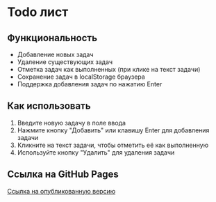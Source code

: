 # Todo лист

## Функциональность

- Добавление новых задач
- Удаление существующих задач
- Отметка задач как выполненных (при клике на текст задачи)
- Сохранение задач в localStorage браузера
- Поддержка добавления задач по нажатию Enter

## Как использовать

1. Введите новую задачу в поле ввода
2. Нажмите кнопку "Добавить" или клавишу Enter для добавления задачи
3. Кликните на текст задачи, чтобы отметить её как выполненную
4. Используйте кнопку "Удалить" для удаления задачи

## Ссылка на GitHub Pages

[Ссылка на опубликованную версию](https://Elizaveta5456456.github.io/to-do/) 